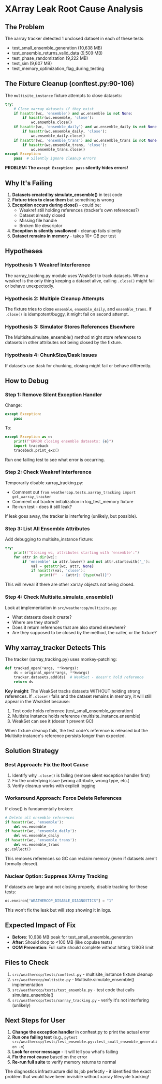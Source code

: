 # XArray Leak Root Cause Analysis

## The Problem

The xarray tracker detected 1 unclosed dataset in each of these tests:
- test_small_ensemble_generation (10,638 MB)
- test_ensemble_returns_valid_data (9,509 MB)
- test_phase_randomization (9,222 MB)
- test_sim (9,607 MB)
- test_memory_optimization_flag_during_testing

## The Fixture Cleanup (conftest.py:90-106)

The `multisite_instance` fixture attempts to close datasets:

```python
try:
    # Close xarray datasets if they exist
    if hasattr(wc, 'ensemble') and wc.ensemble is not None:
        if hasattr(wc.ensemble, 'close'):
            wc.ensemble.close()
    if hasattr(wc, 'ensemble_daily') and wc.ensemble_daily is not None:
        if hasattr(wc.ensemble_daily, 'close'):
            wc.ensemble_daily.close()
    if hasattr(wc, 'ensemble_trans') and wc.ensemble_trans is not None:
        if hasattr(wc.ensemble_trans, 'close'):
            wc.ensemble_trans.close()
except Exception:
    pass  # Silently ignore cleanup errors
```

**PROBLEM: The `except Exception: pass` silently hides errors!**

## Why It's Failing

1. **Datasets created by simulate_ensemble()** in test code
2. **Fixture tries to close them** but something is wrong
3. **Exception occurs during close()** - could be:
   - Weakref still holding references (tracker's own references?)
   - Dataset already closed
   - Missing file handle
   - Broken file descriptor
4. **Exception is silently swallowed** - cleanup fails silently
5. **Dataset remains in memory** - takes 10+ GB per test

## Hypotheses

### Hypothesis 1: Weakref Interference
The xarray_tracking.py module uses WeakSet to track datasets. When a weakref is the only thing keeping a dataset alive, calling `.close()` might fail or behave unexpectedly.

### Hypothesis 2: Multiple Cleanup Attempts
The fixture tries to close `ensemble`, `ensemble_daily`, and `ensemble_trans`. If `.close()` is idempotent/buggy, it might fail on second attempt.

### Hypothesis 3: Simulator Stores References Elsewhere
The Multisite.simulate_ensemble() method might store references to datasets in other attributes not being closed by the fixture.

### Hypothesis 4: ChunkSize/Dask Issues
If datasets use dask for chunking, closing might fail or behave differently.

## How to Debug

### Step 1: Remove Silent Exception Handler
Change:
```python
except Exception:
    pass
```
To:
```python
except Exception as e:
    print(f"ERROR closing ensemble datasets: {e}")
    import traceback
    traceback.print_exc()
```

Run one failing test to see what error is occurring.

### Step 2: Check Weakref Interference
Temporarily disable xarray_tracking.py:
- Comment out `from weathercop.tests.xarray_tracking import get_xarray_tracker`
- Comment out tracker initialization in log_test_memory fixture
- Re-run test - does it still leak?

If leak goes away, the tracker is interfering (unlikely, but possible).

### Step 3: List All Ensemble Attributes
Add debugging to multisite_instance fixture:
```python
try:
    print(f"Closing wc, attributes starting with 'ensemble':")
    for attr in dir(wc):
        if 'ensemble' in attr.lower() and not attr.startswith('_'):
            val = getattr(wc, attr, None)
            if hasattr(val, 'close'):
                print(f"  - {attr}: {type(val)}")
```

This will reveal if there are other xarray objects not being closed.

### Step 4: Check Multisite.simulate_ensemble()
Look at implementation in `src/weathercop/multisite.py`:
- What datasets does it create?
- Where are they stored?
- Does it return references that are also stored elsewhere?
- Are they supposed to be closed by the method, the caller, or the fixture?

## Why xarray_tracker Detects This

The tracker (xarray_tracking.py) uses monkey-patching:

```python
def tracked_open(*args, **kwargs):
    ds = original_open(*args, **kwargs)
    tracker.datasets.add(ds)  # WeakSet - doesn't hold reference
    return ds
```

**Key insight**: The WeakSet tracks datasets WITHOUT holding strong references. If `.close()` fails and the dataset remains in memory, it will still appear in the WeakSet because:
1. Test code holds reference (test_small_ensemble_generation)
2. Multisite instance holds reference (multisite_instance.ensemble)
3. WeakSet can see it (doesn't prevent GC)

When fixture cleanup fails, the test code's reference is released but the Multisite instance's reference persists longer than expected.

## Solution Strategy

### Best Approach: Fix the Root Cause
1. Identify why `.close()` is failing (remove silent exception handler first)
2. Fix the underlying issue (wrong attribute, wrong type, etc.)
3. Verify cleanup works with explicit logging

### Workaround Approach: Force Delete References
If close() is fundamentally broken:
```python
# Delete all ensemble references
if hasattr(wc, 'ensemble'):
    del wc.ensemble
if hasattr(wc, 'ensemble_daily'):
    del wc.ensemble_daily
if hasattr(wc, 'ensemble_trans'):
    del wc.ensemble_trans
gc.collect()
```

This removes references so GC can reclaim memory (even if datasets aren't formally closed).

### Nuclear Option: Suppress XArray Tracking
If datasets are large and not closing properly, disable tracking for these tests:
```python
os.environ["WEATHERCOP_DISABLE_DIAGNOSTICS"] = "1"
```

This won't fix the leak but will stop showing it in logs.

## Expected Impact of Fix

- **Before**: 10,638 MB peak for test_small_ensemble_generation
- **After**: Should drop to <100 MB (like copulae tests)
- **OOM Prevention**: Full suite should complete without hitting 128GB limit

## Files to Check

1. `src/weathercop/tests/conftest.py` - multisite_instance fixture cleanup
2. `src/weathercop/multisite.py` - Multisite.simulate_ensemble() implementation
3. `src/weathercop/tests/test_ensemble.py` - test code that calls simulate_ensemble()
4. `src/weathercop/tests/xarray_tracking.py` - verify it's not interfering (unlikely)

## Next Steps for User

1. **Change the exception handler** in conftest.py to print the actual error
2. **Run one failing test** (e.g., `pytest src/weathercop/tests/test_ensemble.py::test_small_ensemble_generation -v`)
3. **Look for error message** - it will tell you what's failing
4. **Fix the root cause** based on the error
5. **Re-run full suite** to verify memory returns to normal

The diagnostics infrastructure did its job perfectly - it identified the exact problem that would have been invisible without xarray lifecycle tracking!
